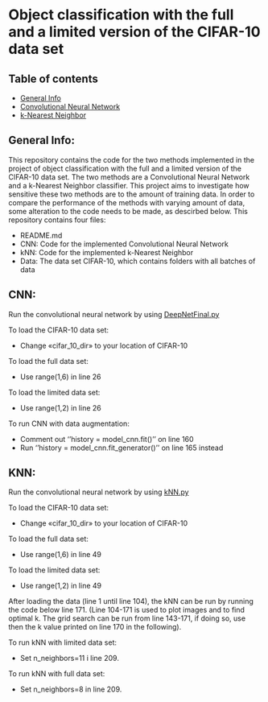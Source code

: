 # Object classification with the full and a limited version of the CIFAR-10 data set

## Table of contents
* [General Info](#GeneralInfo)
* [Convolutional Neural Network](#CNN)
* [k-Nearest Neighbor](#kNN)

## General Info:
This repository contains the code for the two methods implemented in the project of object classification with the full and a limited version of the CIFAR-10 data set. The two methods are a Convolutional Neural Network and a k-Nearest Neighbor classifier. This project aims to investigate how sensitive these two methods are to the amount of training data. In order to compare the performance of the methods with varying amount of data, some alteration to the code needs to be made, as descirbed below. This repository contains four files:
- README.md
- CNN: Code for the implemented Convolutional Neural Network
- kNN: Code for the implemented k-Nearest Neighbor
- Data: The data set CIFAR-10, which contains folders with all batches of data


## CNN:
Run the convolutional neural network by using [DeepNetFinal.py](/DeepNetFinal.py)

To load the CIFAR-10 data set:
- Change «cifar_10_dir» to your location of CIFAR-10

To load the full data set:
- Use range(1,6) in line 26

To load the limited data set:
- Use range(1,2) in line 26

To run CNN with data augmentation:
- Comment out ‘’history = model_cnn.fit()’’ on line 160
- Run ‘’history = model_cnn.fit_generator()’’ on line 165 instead

## KNN:
Run the convolutional neural network by using [kNN.py](/kNN.py)

To load the CIFAR-10 data set:
- Change «cifar_10_dir» to your location of CIFAR-10

To load the full data set:
- Use range(1,6) in line 49

To load the limited data set:
- Use range(1,2) in line 49

After loading the data (line 1 until line 104), the kNN can be run by running the code below line 171. (Line 104-171 is used to plot images and to find optimal k. The grid search can be run from line 143-171, if doing so, use then the k value printed on line 170 in the following). 

To run kNN with limited data set: 
-	Set n_neighbors=11 i line 209. 

To run kNN with full data set: 
-	Set n_neighbors=8 in line 209.
